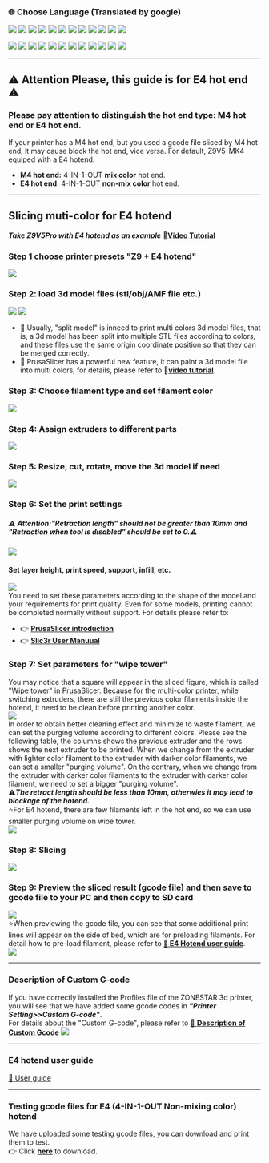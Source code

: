 ### :globe_with_meridians: Choose Language (Translated by google)
[![](../lanpic/ES.png)](https://github-com.translate.goog/ZONESTAR3D/Slicing-Guide/tree/master/PrusaSlicer/PrusaSlicerGuide_E4.md?_x_tr_sl=en&_x_tr_tl=es)
[![](../lanpic/PT.png)](https://github-com.translate.goog/ZONESTAR3D/Slicing-Guide/tree/master/PrusaSlicer/PrusaSlicerGuide_E4.md?_x_tr_sl=en&_x_tr_tl=pt)
[![](../lanpic/FR.png)](https://github-com.translate.goog/ZONESTAR3D/Slicing-Guide/tree/master/PrusaSlicer/PrusaSlicerGuide_E4.md?_x_tr_sl=en&_x_tr_tl=fr)
[![](../lanpic/DE.png)](https://github-com.translate.goog/ZONESTAR3D/Slicing-Guide/tree/master/PrusaSlicer/PrusaSlicerGuide_E4.md?_x_tr_sl=en&_x_tr_tl=de)
[![](../lanpic/IT.png)](https://github-com.translate.goog/ZONESTAR3D/Slicing-Guide/tree/master/PrusaSlicer/PrusaSlicerGuide_E4.md?_x_tr_sl=en&_x_tr_tl=it)
[![](../lanpic/SW.png)](https://github-com.translate.goog/ZONESTAR3D/Slicing-Guide/tree/master/PrusaSlicer/PrusaSlicerGuide_E4.md?_x_tr_sl=en&_x_tr_tl=sv)
[![](../lanpic/PL.png)](https://github-com.translate.goog/ZONESTAR3D/Slicing-Guide/tree/master/PrusaSlicer/PrusaSlicerGuide_E4.md?_x_tr_sl=en&_x_tr_tl=pl)
[![](../lanpic/DK.png)](https://github-com.translate.goog/ZONESTAR3D/Slicing-Guide/tree/master/PrusaSlicer/PrusaSlicerGuide_E4.md?_x_tr_sl=en&_x_tr_tl=da)
[![](../lanpic/CZ.png)](https://github-com.translate.goog/ZONESTAR3D/Slicing-Guide/tree/master/PrusaSlicer/PrusaSlicerGuide_E4.md?_x_tr_sl=en&_x_tr_tl=cs)
[![](../lanpic/HR.png)](https://github-com.translate.goog/ZONESTAR3D/Slicing-Guide/tree/master/PrusaSlicer/PrusaSlicerGuide_E4.md?_x_tr_sl=en&_x_tr_tl=hr)
[![](../lanpic/RO.png)](https://github-com.translate.goog/ZONESTAR3D/Slicing-Guide/tree/master/PrusaSlicer/PrusaSlicerGuide_E4.md?_x_tr_sl=en&_x_tr_tl=ro)
[![](../lanpic/SK.png)](https://github-com.translate.goog/ZONESTAR3D/Slicing-Guide/tree/master/PrusaSlicer/PrusaSlicerGuide_E4.md?_x_tr_sl=en&_x_tr_tl=sk)

[![](../lanpic/CN.png)](https://github-com.translate.goog/ZONESTAR3D/Slicing-Guide/tree/master/PrusaSlicer/PrusaSlicerGuide_E4.md?_x_tr_sl=en&_x_tr_tl=zh-CN)
[![](../lanpic/JP.png)](https://github-com.translate.goog/ZONESTAR3D/Slicing-Guide/tree/master/PrusaSlicer/PrusaSlicerGuide_E4.md?_x_tr_sl=en&_x_tr_tl=ja)
[![](../lanpic/KR.png)](https://github-com.translate.goog/ZONESTAR3D/Slicing-Guide/tree/master/PrusaSlicer/PrusaSlicerGuide_E4.md?_x_tr_sl=en&_x_tr_tl=ko)
[![](../lanpic/ID.png)](https://github-com.translate.goog/ZONESTAR3D/Slicing-Guide/tree/master/PrusaSlicer/PrusaSlicerGuide_E4.md?_x_tr_sl=en&_x_tr_tl=id)
[![](../lanpic/TH.png)](https://github-com.translate.goog/ZONESTAR3D/Slicing-Guide/tree/master/PrusaSlicer/PrusaSlicerGuide_E4.md?_x_tr_sl=en&_x_tr_tl=th)
[![](../lanpic/VN.png)](https://github-com.translate.goog/ZONESTAR3D/Slicing-Guide/tree/master/PrusaSlicer/PrusaSlicerGuide_E4.md?_x_tr_sl=en&_x_tr_tl=vi)
[![](../lanpic/IL.png)](https://github-com.translate.goog/ZONESTAR3D/Slicing-Guide/tree/master/PrusaSlicer/PrusaSlicerGuide_E4.md?_x_tr_sl=en&_x_tr_tl=iw)
[![](../lanpic/SA.png)](https://github-com.translate.goog/ZONESTAR3D/Slicing-Guide/tree/master/PrusaSlicer/PrusaSlicerGuide_E4.md?_x_tr_sl=en&_x_tr_tl=ar)
[![](../lanpic/TR.png)](https://github-com.translate.goog/ZONESTAR3D/Slicing-Guide/tree/master/PrusaSlicer/PrusaSlicerGuide_E4.md?_x_tr_sl=en&_x_tr_tl=tr)
[![](../lanpic/GR.png)](https://github-com.translate.goog/ZONESTAR3D/Slicing-Guide/tree/master/PrusaSlicer/PrusaSlicerGuide_E4.md?_x_tr_sl=en&_x_tr_tl=el)
[![](../lanpic/BR.png)](https://github-com.translate.goog/ZONESTAR3D/Slicing-Guide/tree/master/PrusaSlicer/PrusaSlicerGuide_E4.md?_x_tr_sl=en&_x_tr_tl=pt)
[![](../lanpic/RU.png)](https://github-com.translate.goog/ZONESTAR3D/Slicing-Guide/tree/master/PrusaSlicer/PrusaSlicerGuide_E4.md?_x_tr_sl=en&_x_tr_tl=ru)

-----
## :warning: Attention Please, this guide is for E4 hot end :warning:
### **Please pay attention to distinguish the hot end type: M4 hot end or E4 hot end**. 
If your printer has a M4 hot end, but you used a gcode file sliced by M4 hot end, it may cause block the hot end, vice versa. For default, Z9V5-MK4 equiped with a E4 hotend.
- **M4 hot end:** 4-IN-1-OUT **mix color** hot end.   
- **E4 hot end:** 4-IN-1-OUT **non-mix color** hot end.    

-----
## Slicing muti-color for E4 hotend
***Take Z9V5Pro with E4 hotend as an example***
:movie_camera:[**Video Tutorial**](https://youtu.be/aets9JZ92iU)
### Step 1 choose printer presets "Z9 + E4 hotend"
![](pic/slicingE4-1.png)
### Step 2: load 3d model files (stl/obj/AMF file etc.)
![](pic/loadstl_1.png) ![](pic/loadstl_2.png)
- :memo: Usually, "split model" is inneed to print multi colors 3d model files, that is, a 3d model has been split into multiple STL files according to colors, and these files use the same origin coordinate position so that they can be merged correctly.
- :star2: PrusaSlicer has a powerful new feature, it can paint a 3d model file into multi colors, for details, please refer to :movie_camera:[**video tutorial**](https://youtu.be/C0a3Uble8rY).
### Step 3: Choose filament type and set filament color
![](pic/filament_color.png)
### Step 4: Assign extruders to different parts
![](pic/assign_extruder.png)
### Step 5: Resize, cut, rotate, move the 3d model if need 
![](pic/slicing_adjust.png)  
### Step 6: Set the print settings 
##### :warning: Attention:*"Retraction length"* should not be greater than 10mm and *"Retraction when tool is disabled"* should be set to 0.:warning:  
![](pic/slicingE4-4.jpg) 

#### Set layer height, print speed, support, infill, etc.  
![](pic/slicing_set.png)   
You need to set these parameters according to the shape of the model and your requirements for print quality. Even for some models, printing cannot be completed normally without support. For details please refer to:
- :point_right: [**PrusaSlicer introduction**](https://help.prusa3d.com/article/general-info_1910)
- :point_right: [**Slic3r User Manuual**](https://manual.slic3r.org/)    

### Step 7: Set parameters for "wipe tower"
You may notice that a square will appear in the sliced figure, which is called "Wipe tower" in PrusaSlicer. Because for the multi-color printer, while switching extruders, there are still the previous color filaments inside the hotend, it need to be clean before printing another color.   
![](pic/wipe_tower.png)    
In order to obtain better cleaning effect and minimize to waste filament, we can set the purging volume according to different colors. Please see the following table, the columns shows the previous extruder and the rows shows the next extruder to be printed. When we change from the extruder with lighter color filament to the extruder with darker color filaments, we can set a smaller "purging volume". On the contrary, when we change from the extruder with darker color filaments to the extruder with darker color filament, we need to set a bigger "purging volume".  
:warning:***The retract length should be less than 10mm, otherwies it may lead to blockage of the hotend.***    
:star:For E4 hotend, there are few filaments left in the hot end, so we can use smaller purging volume on wipe tower.  
![](pic/slicingE4-2.png)  
### Step 8: Slicing
![](pic/slicing_go.png)  
### Step 9: Preview the sliced result (gcode file) and then save to gcode file to your PC and then copy to SD card
![](pic/slicing_save.png)  
:star:When previewing the gcode file, you can see that some additional print lines will appear on the side of bed, which are for preloading filaments. For detail how to pre-load filament, please refer to [**:book: E4 Hotend user guide**](https://github.com/ZONESTAR3D/Upgrade-kit-guide/tree/main/HOTEND/E4%204-IN-1-OUT%20Non-Mixing%20Color%20Hotend/User_guide/readme.md).   
![](pic/slicingE4-3.png)  


-----
### Description of Custom G-code 
If you have correctly installed the Profiles file of the ZONESTAR 3d printer, you will see that we have added some gcode codes in ***"Printer Setting>>Custom G-code"***.  
For details about the "Custom G-code", please refer to [:book: **Description of Custom Gcode**](./Custom_Gcode.md)
![](./pic/Custom_Gcode.jpg)

-----
### E4 hotend user guide
[:book: User guide](https://github.com/ZONESTAR3D/Upgrade-kit-guide/tree/main/HOTEND/E4%204-IN-1-OUT%20Non-Mixing%20Color%20Hotend)

-----       
### Testing gcode files for E4 (4-IN-1-OUT Non-mixing color) hotend
We have uploaded some testing gcode files, you can download and print them to test.   
:point_right: Click [**here**](./test_gcode/E4/readme.md) to download.